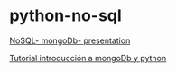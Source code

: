 # python-no-sql

[NoSQL- mongoDb- presentation](https://docs.google.com/presentation/d/1UI7oggpxDbCYRraKCIFpcIOi3LuviupAj739bWSLeUA/edit?usp=sharing)

[Tutorial introducción a mongoDb y python](https://realpython.com/introduction-to-mongodb-and-python/)